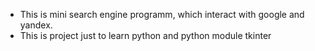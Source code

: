 - This is mini search engine programm, which interact with google and yandex.
- This is project just to learn python and python module tkinter
